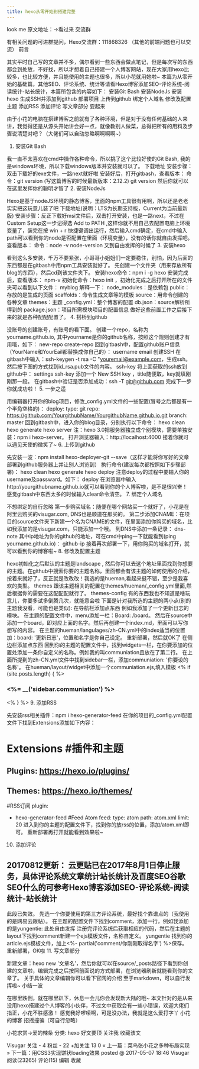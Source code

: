 ```yaml
---
title: hexo从零开始到搭建完整
---
```


look me
原文地址：→看过来
交流群

有相关问题的可进群提问，Hexo交流群：111868326 （其他的前端问题也可以交流）
前言

其实平时自己写的文章并不多，偶尔看到一些东西会做点笔记，但是每次写的东西都会到处放，不好找，所以才想着自己搭建一个人博客网站，现在大家用hexo比较多，也比较方便，并且能使用的主题也很多，所以小花就用她啦~
本篇为从零开始的基础篇，其他SEO、评论系统、统计等请看Hexo博客添加SEO-评论系统-阅读统计-站长统计，本篇所包含的内容如下：
安装Git Bash
安装NodeJs
安装hexo
生成SSH并添加到github
部署项目
上传到github
绑定个人域名
修改及配置主题
添加RSS
添加评论
写文章部分
耍起来

由于小花的电脑在搭建博客之前就有了各种环境，但是对于没有任何基础的人来讲，我觉得还是从源头开始讲会好一点，就像教别人做菜，总得把所有的用料及步骤说清楚对吧？（大佬们可以自动忽略啊啊啊啊~）
1. 安装Git Bash

我一直不太喜欢在cmd中操作各种命令，所以挑了这个比较好使的Git Bash, 我的是windows环境，所以下载windows版本并安装就可以了。
下载地址
安装步骤：双击下载好的exe文件，一路next就好啦
安装好后，打开gitbash，查看版本：
命令：git version (写这篇博客的时候最新版本：2.12.2)
 git version
然后你就可以在这里发挥你的聪明才智了
2. 安装NodeJs

Hexo是基于nodeJS环境的静态博客，里面的npm工具很有用啊，所以还是老老实实把这玩意儿装了吧
下载地址(说明：LTS为长期支持版，Current为当前最新版)
安装步骤：反正下载好msi文件后，双击打开安装，也是一路next，不过在Custom Setup这一步记得选 Add to PATH ,这样你就不用自己去配置电脑上环境变量了，装完在按 win + r 快捷键调出运行，然后输入cmd确定，在cmd中输入path可以看到你的node是否配置在里面（环境变量），没有的话你就自由发挥吧。
查看版本：
命令：node -v
 node-version
又到自由发挥的时候了
3. 安装hexo

看到这么多安装，千万不要紧张，小哥哥小姐姐们一定要稳住，别怕，因为后面的东西都是在gitbash中用npm工具安装就好了。
先创建一个文件夹（用来存放所有blog的东西），然后cd到该文件夹下。
安装hexo命令：npm i -g hexo
安装完成后，查看版本：
npm-v
初始化命令：hexo init ，初始化完成之后打开所在的文件夹可以看到以下文件：
myblog
解释一下：
node_modules：是依赖包
public：存放的是生成的页面
scaffolds：命令生成文章等的模板
source：用命令创建的各种文章
themes：主题
_config.yml：整个博客的配置
db.json：source解析所得到的
package.json：项目所需模块项目的配置信息
做好这些前置工作之后接下来的就是各种配配配置了。
4. 搭桥到github

没账号的创建账号，有账号的看下面。
创建一个repo，名称为yourname.github.io, 其中yourname是你的github名称，按照这个规则创建才有用哦，如下：
new-repo
 create-repo
回到gitbash中，配置github账户信息（YourName和YourEail都替换成你自己的）：
username
 email
创建SSH
在gitbash中输入：ssh-keygen -t rsa -C "youremail@example.com，生成ssh。然后按下图的方式找到id_rsa.pub文件的内容。
ssh-key
将上面获取的ssh放到github中：
settings
 ssh-key
添加一个 New SSH key ，title随便取，key就填刚刚那一段。
在gitbash中验证是否添加成功：ssh -T git@github.com
完成下一步你就成功啦！
5. 一步之遥

用编辑器打开你的blog项目，修改_config.yml文件的一些配置(冒号之后都是有一个半角空格的)：
deploy:
  type: git
  repo: https://github.com/YourgithubName/YourgithubName.github.io.git
  branch: master
回到gitbash中，进入你的blog目录，分别执行以下命令：
hexo clean
hexo generate
hexo server
注：hexo 3.0把服务器独立成个别模块，需要单独安装：npm i hexo-server。
打开浏览器输入：http://localhost:4000
接着你就可以遇见天使的微笑了~
6. 上传到github

先安装一波：npm install hexo-deployer-git --save（这样才能将你写好的文章部署到github服务器上并让别人浏览到）
执行命令(建议每次都按照如下步骤部署)：
hexo clean
hexo generate
hexo deploy
注意deploy的过程中要输入你的username及passward。如下：
deploy
在浏览器中输入http://yourgithubname.github.io就可以看到你的个人博客啦，是不是很兴奋！
感觉gitbash中东西太多的时候输入clear命令清空。
7. 绑定个人域名

不想绑定的自行忽略
第一步购买域名：随便在哪个网站买一个就好了，小花是在阿里云购买的visugar.com, DNS也是顺道在那买的。
第二步添加CNAME：在项目的source文件夹下新建一个名为CNAME的文件，在里面添加你购买的域名，比如我添加的是visugar.com，只能添加一个哦。
到DNS中添加一条记录：
 dns-note
其中ip地址为你的github的地址，可在cmd中ping一下就能看到(ping yourname.github.io)：
 github-ip
接着再次部署一下，用你购买的域名打开，就可以看到你的博客啦~
8. 修改及配置主题

hexo初始化之后默认的主题是landscape , 然后你可以去这个地址里面找到你想要的主题。在github中搜索你要的主题名称，里面都会有该主题的如何使用的介绍，按着来就好了，反正就是改改改！我选的是hueman,看起来挺不错，至少是我喜欢的类型。
themes
跟该主题相关的配置在themes/hueman/_config.yml里面,然后根据你的需要在这配配配就行了。
themes-config
有的东西我也不知道是啥玩意儿，你要多试多倒腾几次，就能意会啦
下面是针对我所选的主题的两小点(别的主题我没看，可能也是类似):
在导航栏添加点东西
例如我添加了一个更新日志的模块。
在主题的配置文件中，menu添加一栏：Board: /board。
然后在source中添加一个board，即对应上面的名字。然后再创建一个index.md，里面可以写你想写的内容。
在主题的hueman/langulages/zh-CN.yml中的index适当的位置加：board: '更新日志'，位置和名字是你自己设定。
重新部署，然后就OK了
在侧边栏添加点东西
回到你的主题的配置文件中，找到widgets一栏，在你要添加的位置处添加一条你自定义的名称。例如我的叫communiation且放在了第二行。
在上面所提到的zh-CN.yml文件中找到sidebar一栏，添加communiation: '你要设的名称'。
在hueman/layout/widget中添加一个communiation.ejs,填入模板
<% if (site.posts.length) { %>
<div class="widget-wrap widget-list">
    <h3 class="widget-title"><%= __('sidebar.communiation') %></h3>
    <div class="widget">
        <!--这里添加你要写的内容-->
    </div>
</div>
<% } %>
9. 添加RSS

先安装rss相关插件：npm i hexo-generator-feed
在你的项目的_config.yml配置文件下找到Extensions添加如下内容：
# Extensions  #插件和主题
## Plugins: https://hexo.io/plugins/
## Themes: https://hexo.io/themes/
#RSS订阅
plugin:
- hexo-generator-feed
#Feed Atom
feed:
  type: atom
  path: atom.xml
  limit: 20
进入到你的主题的配置文件下，找到你的放rss的位置，添加/atom.xml即可。
重新部署再打开就能看到效果啦~
10. 添加评论

20170812更新：
云更贴已在2017年8月1日停止服务，具体评论系统文章统计站长统计及百度SEO谷歌SEO什么的可参考Hexo博客添加SEO-评论系统-阅读统计-站长统计
-----
此段已失效。
先选一个你要使用的第三方评论系统，最好找个靠谱点的（我使用的是网易云跟帖）。
在主题的配置文件下找到comment，添加一行，例如我添加的是yungentie: 此处自由发挥
注册完评论系统后获取相应的代码，然后在主题的layout下找到comment新建一个ejs模板文件，名称自定义。
yungentie
找到你的article.ejs模板文件，加上<%- partial('comment/你刚刚取得名字') %>保存。
重新部署，OK啦
11. 写文章部分

新建文章：hexo new '文章名'，然后你就可以在source/_posts路径下看到你创建的文章啦，编辑完成之后按照前面说的方式部署，在浏览器刷新就能看到你的文章了。
关于具体的文章编辑你可以看下官网的介绍
至于markdown，可以自行发挥啦~
小结一波

在哪里跌倒，就在哪里趴下，休息一会儿你会发现新大陆的哦~
本文针对的是从来没用hexo搭建过个人博客的小伙伴，不过文中获取会有一些小错误，欢迎大佬们指正，小花不胜感激！
感觉我好啰嗦啊，可是没办法，我就是这么爱打字丫
小花的博客
招摇撞骗（可自行忽略）

小花求赏→爱的辣条
分类: hexo
好文要顶 关注我 收藏该文    
 
Visugar
关注 - 4
粉丝 - 22
+加关注
13 0
« 上一篇：菜鸟张小花之多种布局实现
» 下一篇：用CSS3实现饼状loading效果
posted @ 2017-05-07 18:46 Visugar 阅读(23265) 评论(15) 编辑 收藏
